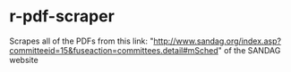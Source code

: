 # r-pdf-scraper
Scrapes all of the PDFs from this link: "http://www.sandag.org/index.asp?committeeid=15&fuseaction=committees.detail#mSched" of the SANDAG website
